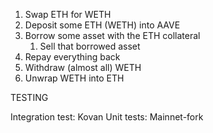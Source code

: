 1. Swap ETH for WETH
2. Deposit some ETH (WETH) into AAVE
3. Borrow some asset with the ETH collateral
   1. Sell that borrowed asset
4. Repay everything back
5. Withdraw (almost all) WETH
6. Unwrap WETH into ETH

TESTING

Integration test: Kovan
Unit tests: Mainnet-fork
